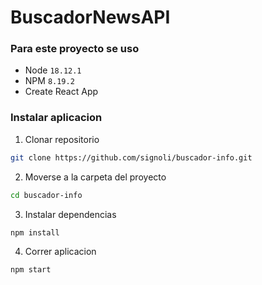 # BuscadorNewsAPI
### Para este proyecto se uso
* Node `18.12.1`
* NPM `8.19.2`
* Create React App

### Instalar aplicacion
1. Clonar repositorio
```zsh
git clone https://github.com/signoli/buscador-info.git
```

2. Moverse a la carpeta del proyecto
```zsh
cd buscador-info
```

3. Instalar dependencias
```zsh
npm install
```

4. Correr aplicacion
```zsh
npm start
```

